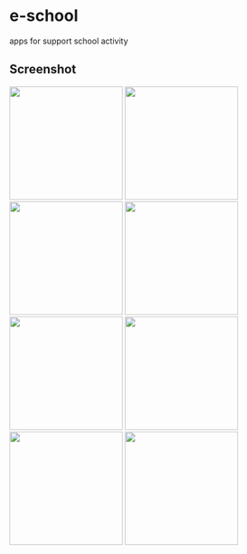 # e-school
apps for support school activity
## Screenshot
<img src="https://user-images.githubusercontent.com/72175760/103605672-19429b80-4f47-11eb-87e2-3f02e40b24da.png" width="200">
<img src="https://user-images.githubusercontent.com/72175760/103605676-1ba4f580-4f47-11eb-9d07-d9c40f20e16e.png" width="200">
<img src="https://user-images.githubusercontent.com/72175760/103604602-29a54700-4f44-11eb-887b-695626d72f27.png" width="200">
<img src="https://user-images.githubusercontent.com/72175760/103604607-2b6f0a80-4f44-11eb-9e1f-2d00ffa6f9e3.png" width="200">
<img src="https://user-images.githubusercontent.com/72175760/103604609-2ca03780-4f44-11eb-920c-72f04fc2e43b.png" width="200">
<img src="https://user-images.githubusercontent.com/72175760/103604610-2d38ce00-4f44-11eb-8e99-64f07e2c8bf5.png" width="200">
<img src="https://user-images.githubusercontent.com/72175760/103604611-2dd16480-4f44-11eb-913f-7679e0fd1bfc.png" width="200">
<img src="https://user-images.githubusercontent.com/72175760/103604612-2f029180-4f44-11eb-8f94-3a8ebeb33e78.png" width="200">

